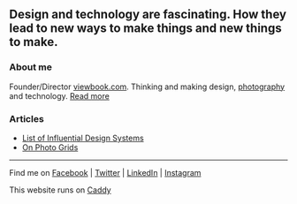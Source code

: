 
## Design and technology are fascinating. How they lead to new ways to make things and new things to make.

### About me

Founder/Director [viewbook.com](https://viewbook.com). Thinking and making design, [photography](https://rienswagerman.viewbook.com) and technology. [Read more](/about-me/)

### Articles

* [List of Influential Design Systems](/articles/design-systems/)
* [On Photo Grids](/articles/on-photo-grids/)

---

Find me on [Facebook](https://www.facebook.com/rienswagerman) | [Twitter](https://twitter.com/rienswagerman) | [LinkedIn](http://www.rienswagerman.nl/about) | [Instagram](https://www.instagram.com/rien.swagerman/)

This website runs on [Caddy](https://caddyserver.com)
